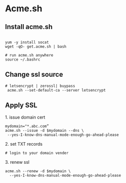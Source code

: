 # Acme.sh

## Install acme.sh

```

yum -y install socat
wget -qO- get.acme.sh | bash 

# run acme.sh anywhere
source ~/.bashrc

```

## Change ssl source

```
# letsencrypt | zerossl| buypass
 acme.sh --set-default-ca --server letsencrypt
```

## Apply SSL

1\. issue domain cert

```
mydomain="*.abc.com”
acme.sh --issue -d $mydomain --dns \
 --yes-I-know-dns-manual-mode-enough-go-ahead-please
```

2\. set TXT records

```
# login to your domain vender
```

3\. renew ssl

```
acme.sh --renew -d $mydomain \
  --yes-I-know-dns-manual-mode-enough-go-ahead-please
```
